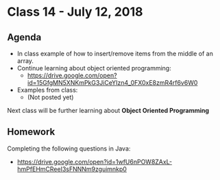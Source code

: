 # Class 14 - July 12, 2018

## Agenda

* In class example of how to insert/remove items from the middle of an array.
* Continue learning about object oriented programming:
  * https://drive.google.com/open?id=15GfgMN5XNKmPkG3JiCeYIzn4_0FX0xE8zmR4rf6v6W0
* Examples from class:
  * (Not posted yet)

Next class will be further learning about **Object Oriented Programming**

## Homework

Completing the following questions in Java:
* https://drive.google.com/open?id=1wfU6nPOW8ZAxL-hmPfEHmCReeI3sFNNNm9zguimnkp0